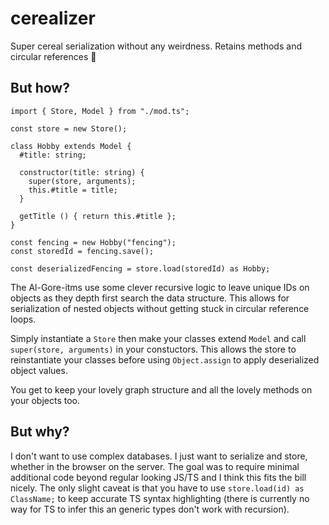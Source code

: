 # cerealizer
Super cereal serialization without any weirdness. Retains methods and circular references 🥣

## But how?

```
import { Store, Model } from "./mod.ts";

const store = new Store();

class Hobby extends Model {
  #title: string;
  
  constructor(title: string) {
    super(store, arguments);
    this.#title = title;
  }

  getTitle () { return this.#title };
}

const fencing = new Hobby("fencing");
const storedId = fencing.save();

const deserializedFencing = store.load(storedId) as Hobby;
```

The Al-Gore-itms use some clever recursive logic to leave unique IDs on objects as they depth first search the data structure. This allows for serialization of nested objects without getting stuck in circular reference loops.

Simply instantiate a `Store` then make your classes extend `Model` and call `super(store, arguments)` in your constuctors. This allows the store to reinstantiate your classes before  using `Object.assign` to apply deserialized object values. 

You get to keep your lovely graph structure and all the lovely methods on your objects too.

## But why?

I don't want to use complex databases. I just want to serialize and store, whether in the browser on the server. The goal was to require minimal additional code beyond regular looking JS/TS and I think this fits the bill nicely. The only slight caveat is that you have to use `store.load(id) as ClassName;` to keep accurate TS syntax highlighting (there is currently no way for TS to infer this an generic types don't work with recursion).


